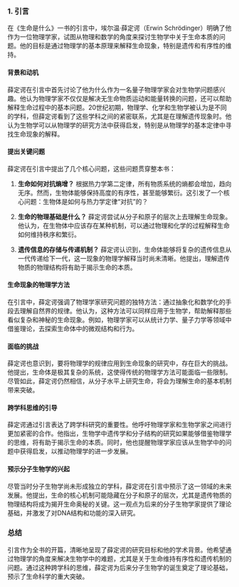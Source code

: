 ### 1. **引言**

在《生命是什么》一书的引言中，埃尔温·薛定谔（Erwin Schrödinger）明确了他作为一位物理学家，试图从物理和数学的角度来探讨生物学中关于生命本质的问题。他的目标是通过物理学的基本原理来解释生命现象，特别是遗传和有序性的维持。

#### **背景和动机**
薛定谔在引言中首先讨论了他为什么作为一名量子物理学家会对生物学问题感兴趣。他认为物理学家不仅仅是解决无生命物质运动和能量转换的问题，还可以帮助解释生命过程中的基本问题。20世纪初期，物理学、化学和生物学被认为是不同的学科，但薛定谔看到了这些学科之间的紧密联系，尤其是在理解遗传现象时。他认为生物学可以从物理学的研究方法中获得启发，特别是从物理学的基本定律中寻找生命现象的解释。

#### **提出关键问题**
薛定谔在引言中提出了几个核心问题，这些问题贯穿整本书：
1. **生命如何对抗熵增？**  根据热力学第二定律，所有物质系统的熵都会增加，趋向无序。然而，生物体能够保持高度的有序性，甚至能够繁衍。这引发了一个核心问题：生物体是如何与热力学定律“对抗”的？

2. **生命的物理基础是什么？**  薛定谔尝试从分子和原子的层次上去理解生命现象。他认为，在生物体中应该存在某种机制，可以通过物理和化学的过程解释生命如何维持秩序和繁衍。

3. **遗传信息的存储与传递机制？** 薛定谔认识到，生命体能够将复杂的遗传信息从一代传递给下一代，这一现象的物理学解释当时尚未清晰。他提出，理解遗传物质的物理结构将有助于揭示生命的本质。

#### **生命现象的物理学方法**
在引言中，薛定谔强调了物理学家研究问题的独特方法：通过抽象化和数学化的手段去理解自然界的规律。他认为，这种方法可以同样应用于生物学，帮助解释那些看似复杂和神秘的生命现象。例如，物理学家可以从统计力学、量子力学等领域中借鉴理论，去探索生命体中的微观结构和行为。

#### **面临的挑战**
薛定谔也意识到，要将物理学的规律应用到生命现象的研究中，存在巨大的挑战。他提出，生命体是极其复杂的系统，这使得传统的物理学方法可能面临一些限制。尽管如此，薛定谔仍然相信，从分子水平上研究生命，将会为理解生命的基本机制带来突破。

#### **跨学科思维的引导**
薛定谔通过引言表达了跨学科研究的重要性。他呼吁物理学家和生物学家之间进行更加紧密的合作。他指出，生物学中遗传学和分子结构的研究如果能够借鉴物理学的思维，将有助于揭示生命的本质。同时，他也提醒物理学家应该从生物学中的问题中获得启发，以推动物理学的进一步发展。

#### **预示分子生物学的兴起**
尽管当时分子生物学尚未形成独立的学科，薛定谔在引言中预示了这一领域的未来发展。他提出，生命的核心机制可能隐藏在分子和原子的层次，尤其是遗传物质的物理结构将成为揭开生命奥秘的关键。这一观点为后来的分子生物学家提供了理论基础，并激发了对DNA结构和功能的深入研究。

### 总结
引言作为全书的开篇，清晰地呈现了薛定谔的研究目标和他的学术背景。他希望通过物理学的角度来解决生物学中的难题，尤其是关于生命维持有序性和遗传机制的问题。通过这种跨学科的思维，薛定谔为后来分子生物学的诞生奠定了理论基础，预示了生命科学的重大突破。